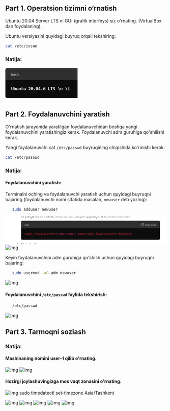 
## Part 1. Operatsion tizimni o‘rnatish


Ubuntu 20.04 Server LTS ni GUI (grafik interfeys) siz o'rnating. (VirtualBox dan foydalaning).

Ubuntu versiyasini quyidagi buyruq orqali tekshiring:
```bash
cat /etc/issue
```
### Natija:

![img](screen/1.png)

## Part 2. Foydalanuvchini yaratish

O'rnatish jarayonida yaratilgan foydalanuvchidan boshqa yangi foydalanuvchini yaratishingiz kerak. 
Foydalanuvchi adm guruhiga qo'shilishi kerak.

Yangi foydalanuvchi cat `/etc/passwd` buyruqining chiqishida ko'rinishi kerak:

   ```bash
   cat /etc/passwd
   ```

### Natija:         
#### Foydalanuvchini yaratish:

Terminalni oching va foydalanuvchi yaratish uchun quyidagi buyruqni bajaring 
(foydalanuvchi nomi sifatida masalan, `newuser` deb yozing):
```bash
   sudo adduser newuser
   ```
![img](screen/2.0.png)
![img](screen/2.1.png)



Keyin foydalanuvchini adm guruhiga qo'shish uchun quyidagi buyruqni bajaring:
```bash
   sudo usermod -aG adm newuser
   ```
![img](screen/2.2.png)


#### Foydalanuvchini `/etc/passwd` faylida tekshirish:
```bash
   /etc/passwd
   ```
![img](screen/2.3.png)

## Part 3. Tarmoqni sozlash

### Natija:

#### Mashinaning nomini user-1 qilib o'rnating.
![img](screen/3.0.png)
![img](screen/3.1.png)
#### Hozirgi joylashuvingizga mos vaqt zonasini o'rnating.
![img](screen/3.2.png)
sudo timedatectl set-timezone Asia/Tashkent


![img](screen/3.1.png)
![img](screen/3.1.png)
![img](screen/3.1.png)
![img](screen/3.1.png)
![img](screen/3.1.png)
